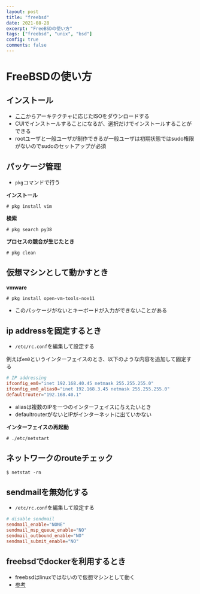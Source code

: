 ```yaml
---
layout: post
title: "freebsd"
date: 2021-08-28
excerpt: "FreeBSDの使い方"
tags: ["freebsd", "unix", "bsd"]
config: true
comments: false
---
```


# FreeBSDの使い方

## インストール
 - [ここ](https://www.freebsd.org/where/)からアーキテクチャに応じたISOをダウンロードする
 - CUIでインストールすることになるが、選択だけでインストールすることができる
 - rootユーザと一般ユーザが制作できるが一般ユーザは初期状態ではsudo権限がないのでsudoのセットアップが必須

## パッケージ管理
 - `pkg`コマンドで行う

**インストール**  

```console
# pkg install vim
```

**検索**  

```console
# pkg search py38
```

**プロセスの競合が生じたとき**  

```console
# pkg clean
```

## 仮想マシンとして動かすとき

**vmware**  

```console
# pkg install open-vm-tools-nox11
```
 - このパッケージがないとキーボードが入力ができないことがある

## ip addressを固定するとき
 - `/etc/rc.conf`を編集して設定する

例えば`em0`というインターフェイスのとき、以下のような内容を追加して固定する

```conf
# IP addressing
ifconfig_em0="inet 192.168.40.45 netmask 255.255.255.0"
ifconfig_em0_alias0="inet 192.168.3.45 netmask 255.255.255.0"
defaultrouter="192.168.40.1"
```
 - aliasは複数のIPを一つのインターフェイスに与えたいとき
 - defaultrouterがないとIPがインターネットに出ていかない

**インターフェイスの再起動**  
```console
# ./etc/netstart
```

## ネットワークのrouteチェック

```console
$ netstat -rn
```

## sendmailを無効化する
 - `/etc/rc.conf`を編集して設定する

```conf
# disable sendmail
sendmail_enable="NONE"
sendmail_msp_queue_enable="NO"
sendmail_outbound_enable="NO"
sendmail_submit_enable="NO"
```

## freebsdでdockerを利用するとき
 - freebsdはlinuxではないので仮想マシンとして動く
 - [参考](https://linuxhint.com/install-docker-freebsd/)
